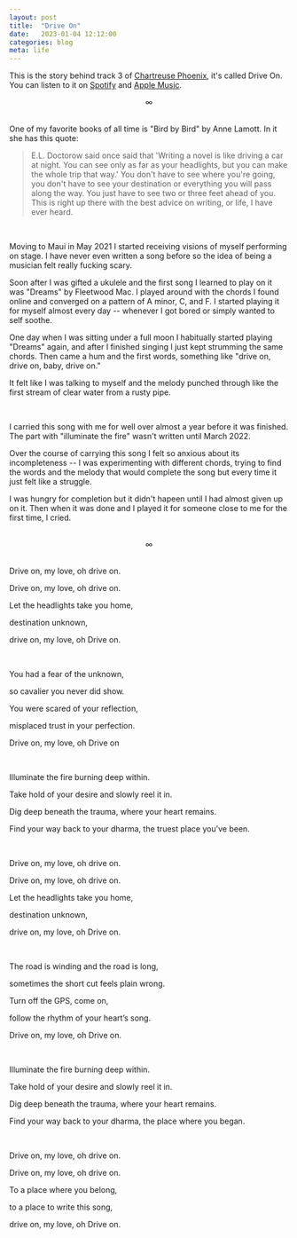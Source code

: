 ```yaml
---
layout: post
title:  "Drive On"
date:   2023-01-04 12:12:00
categories: blog
meta: life
---
```


This is the story behind track 3 of [Chartreuse Phoenix](https://zanny.net/blog/2022/12/31/chartreuse-phoenix.html), it's called Drive On. You can listen to it on [Spotify](https://open.spotify.com/track/4XiwkFXDWeJ0mZjwfxvrRI?si=c33bf570b78547f6) and [Apple Music](https://music.apple.com/us/album/drive-on/1661683512?i=1661683966).
<br />
<div align="center"> ∞ </div>
<br />

One of my favorite books of all time is "Bird by Bird" by Anne Lamott. In it she has this quote:

>  E.L. Doctorow said once said that 'Writing a novel is like driving a car at night. You can see only as far as your headlights, but you can make the whole trip that way.' You don't have to see where you're going, you don't have to see your destination or everything you will pass along the way. You just have to see two or three feet ahead of you. This is right up there with the best advice on writing, or life, I have ever heard.

<br />

Moving to Maui in May 2021 I started receiving visions of myself performing on stage. I have never even written a song before so the idea of being a musician felt really fucking scary.

Soon after I was gifted a ukulele and the first song I learned to play on it was "Dreams" by Fleetwood Mac. I played around with the chords I found online and converged on a pattern of A minor, C, and F. I started playing it for myself almost every day -- whenever I got bored or simply wanted to self soothe.

One day when I was sitting under a full moon I habitually started playing "Dreams" again, and after I finished singing I just kept strumming the same chords. Then came a hum and the first words, something like "drive on, drive on, baby, drive on."

It felt like I was talking to myself and the melody punched through like the first stream of clear water from a rusty pipe.

<br />

I carried this song with me for well over almost a year before it was finished. The part with "illuminate the fire" wasn't written until March 2022.

Over the course of carrying this song I felt so anxious about its incompleteness -- I was experimenting with different chords, trying to find the words and the melody that would complete the song but every time it just felt like a struggle.

I was hungry for completion but it didn't hapeen until I had almost given up on it. Then when it was done and I played it for someone close to me for the first time, I cried.

<br />
<div align="center"> ∞ </div>
<br />

Drive on, my love, oh drive on.

Drive on, my love, oh drive on.

Let the headlights take you home,

destination unknown,

drive on, my love, oh Drive on.

<br />

You had a fear of the unknown,

so cavalier you never did show.

You were scared of your reflection,

misplaced trust in your perfection.

Drive on, my love, oh Drive on

<br />

Illuminate the fire burning deep within.

Take hold of your desire and slowly reel it in.

Dig deep beneath the trauma, where your heart remains.

Find your way back to your dharma, the truest place you’ve been.

<br />

Drive on, my love, oh drive on.

Drive on, my love, oh drive on.

Let the headlights take you home,

destination unknown,

drive on, my love, oh Drive on.

<br />

The road is winding and the road is long,

sometimes the short cut feels plain wrong.

Turn off the GPS, come on,

follow the rhythm of your heart’s song.

Drive on, my love, oh Drive on.

<br />

Illuminate the fire burning deep within.

Take hold of your desire and slowly reel it in.

Dig deep beneath the trauma, where your heart remains.

Find your way back to your dharma, the place where you began.

<br />

Drive on, my love, oh drive on.

Drive on, my love, oh drive on.

To a place where you belong,

to a place to write this song,

drive on, my love, oh Drive on.
